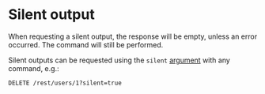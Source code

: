 # Silent output

When requesting a silent output, the response will be empty, unless an error
occurred. The command will still be performed.

Silent outputs can be requested using the `silent`
[argument](rpc.md#command-and-arguments) with any command,
e.g.:

```HTTP
DELETE /rest/users/1?silent=true
```
